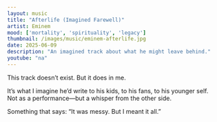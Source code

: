 ```yaml
---
layout: music
title: "Afterlife (Imagined Farewell)"
artist: Eminem
mood: ['mortality', 'spirituality', 'legacy']
thumbnail: /images/music/eminem-afterlife.jpg
date: 2025-06-09
description: "An imagined track about what he might leave behind."
youtube: "na"
---
```


This track doesn’t exist. But it does in me.

It’s what I imagine he’d write to his kids, to his fans, to his younger self.  
Not as a performance—but a whisper from the other side.

Something that says: “It was messy. But I meant it all.”
